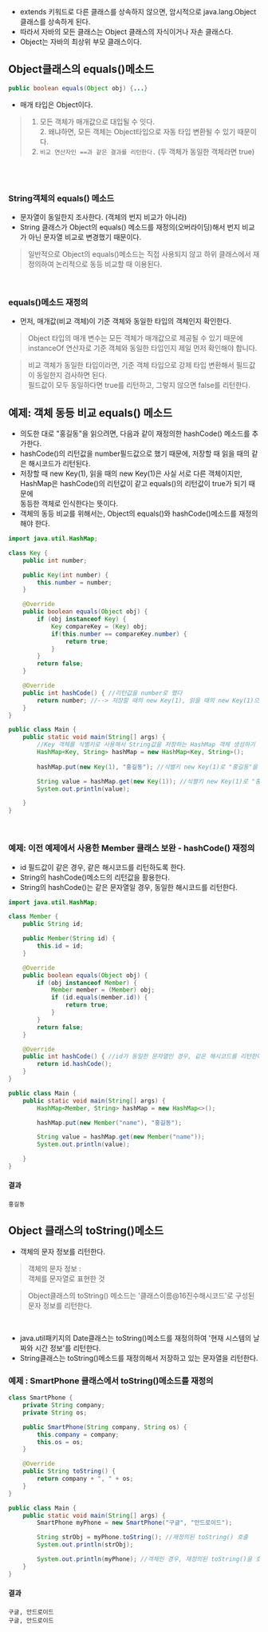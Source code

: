+ extends 키워드로 다른 클래스를 상속하지 않으면, 암시적으로 java.lang.Object 클래스를 상속하게 된다.
+ 따라서 자바의 모든 클래스는 Object 클래스의 자식이거나 자손 클래스다.
+ Object는 자바의 최상위 부모 클래스이다.

## Object클래스의 equals()메소드
```java 
public boolean equals(Object obj) {...}
```

+ 매개 타입은 Object이다.
> 1. 모든 객체가 매개값으로 대입될 수 잇다.  <br> 2. 왜냐하면, 모든 객체는 Object타입으로 자동 타입 변환될 수 있기 때문이다. <br>
> 3. `비교 연산자인 ==과 같은 결과를 리턴한다.` (두 객체가 동일한 객체라면 true)

<br> <br>

### String객체의 equals() 메소드
+ 문자열이 동일한지 조사한다. (객체의 번지 비교가 아니라)
+ String 클래스가 Object의 equals() 메소드를 재정의(오버라이딩)해서 번지 비교가 아닌 문자열 비교로 변경했기 때문이다.

> 일반적으로 Object의 equals()메소드는 직접 사용되지 않고 하위 클래스에서 재정의하여 논리적으로 동등 비교할 때 이용된다.

<br>

### equals()메소드 재정의
+ 먼저, 매개값(비교 객체)이 기준 객체와 동일한 타입의 객체인지 확인한다.
> Object 타입의 매개 변수는 모든 객체가 매개값으로 제공될 수 있기 때문에 instanceOf 연산자로 기준 객체와 동일한 타입인지 제일 먼저 확인해야 합니다.

> 비교 객체가 동일한 타입이라면, 기준 객체 타입으로 강제 타입 변환해서 필드값이 동일한지 검사하면 된다. <br> 
> 필드값이 모두 동일하다면 true를 리턴하고, 그렇지 않으면 false를 리턴한다.

## 예제: 객체 동등 비교 equals() 메소드
+ 의도한 대로 "홍길동"을 읽으려면, 다음과 같이 재정의한 hashCode() 메소드를 추가한다.
+ hashCode()의 리턴값을 number필드값으로 했기 때문에, 저장할 때 읽을 때의 같은 해시코드가 리턴된다.
+ 저장할 때 new Key(1), 읽을 때의 new Key(1)은 사실 서로 다른 객체이지만, <br> HashMap은 hashCode()의 리턴값이 같고 equals()의 리턴값이 true가 되기 때문에 <br> 동등한 객체로 인식한다는 뜻이다.
+ 객체의 동등 비교를 위해서는, Object의 equals()와 hashCode()메소드를 재정의해야 한다.

```java
import java.util.HashMap;

class Key {
    public int number;

    public Key(int number) {
        this.number = number;
    }

    @Override
    public boolean equals(Object obj) {
        if (obj instanceof Key) {
            Key compareKey = (Key) obj;
            if(this.number == compareKey.number) {
                return true;
            }
        }
        return false;
    }

    @Override
    public int hashCode() { //리턴값을 number로 했다 
        return number; //--> 저장할 때의 new Key(1), 읽을 때의 new Key(1)으로, --> 같은 해시코드가 리턴된다.
    }
}

public class Main {
    public static void main(String[] args) {
        //Key 객체를 식별키로 사용해서 String값을 저장하는 HashMap 객체 생성하기
        HashMap<Key, String> hashMap = new HashMap<Key, String>();
        
        hashMap.put(new Key(1), "홍길동"); //식별키 new Key(1)로 "홍길동"을 저장한다.

        String value = hashMap.get(new Key(1)); //식별키 new Key(1)로 "홍길동"을 읽어온다.
        System.out.println(value);

    }
}
```

<br>

### 예제: 이전 예제에서 사용한  Member 클래스 보완 - hashCode() 재정의
+ id 필드값이 같은 경우, 같은 해시코드를 리턴하도록 한다.
+ String의 hashCode()메소드의 리턴값을 활용한다.
+ String의 hashCode()는 같은 문자열일 경우, 동일한 해시코드를 리턴한다.

```java
import java.util.HashMap;

class Member {
    public String id;

    public Member(String id) {
        this.id = id;
    }

    @Override
    public boolean equals(Object obj) {
        if (obj instanceof Member) {
            Member member = (Member) obj;
            if (id.equals(member.id)) {
                return true;
            }
        }
        return false;
    }

    @Override
    public int hashCode() { //id가 동일한 문자열인 경우, 같은 해시코드를 리턴한다.
        return id.hashCode();
    }
}

public class Main {
    public static void main(String[] args) {
        HashMap<Member, String> hashMap = new HashMap<>();

        hashMap.put(new Member("name"), "홍길동");

        String value = hashMap.get(new Member("name"));
        System.out.println(value);

    }
}
```


#### 결과
```홍길동```

## Object 클래스의 toString()메소드
+ 객체의 문자 정보를 리턴한다.
> 객체의 문자 정보 : <br> 객체를 문자열로 표현한 것

> Object클래스의 toString() 메소드는 '클래스이름@16진수해시코드'로 구성된 문자 정보를 리턴한다.

<br>

+ java.util패키지의 Date클래스는 toString()메소드를 재정의하여 '현재 시스템의 날짜와 시간 정보'를 리턴한다. 
+ String클래스는 toString()메소드를 재정의해서 저장하고 있는 문자열을 리턴한다.

### 예제 : SmartPhone 클래스에서 toString()메소드를 재정의
```java
class SmartPhone {
    private String company;
    private String os;

    public SmartPhone(String company, String os) {
        this.company = company;
        this.os = os;
    }

    @Override
    public String toString() {
        return company + ", " + os;
    }
}

public class Main {
    public static void main(String[] args) {
        SmartPhone myPhone = new SmartPhone("구글", "안드로이드");

        String strObj = myPhone.toString(); //재정의된 toString() 호출
        System.out.println(strObj);

        System.out.println(myPhone); //객체인 경우, 재정의된 toString()을 호출하고 리턴값을 받아 출력한다.
    }
}
```

#### 결과
```
구글, 안드로이드
구글, 안드로이드
```
